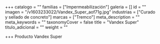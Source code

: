 +++
catalogo = ""
familias = ["Impermeabilización"]
galeria = []
id = ""
imagen = "/v1603233022/Vandex_Super_aof71g.jpg"
industrias = ["Curado y sellado de concreto"]
marcas = ["Tremco"]
meta_description = ""
meta_keywords = ""
taxonomyCover = false
title = "Vandex Super"
titulo_adicional = ""
weight = ""

+++
Producto Vandex Super
